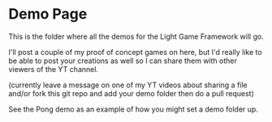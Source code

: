 # Demo Page
This is the folder where all the demos for the Light Game Framework will go. 

I'll post a couple of my proof of concept games on here, but I'd really like to be able to post your creations as well so I can share them with other viewers of the YT channel.

(currently leave a message on one of my YT videos about sharing a file and/or fork this git repo and add your demo folder then do a pull request)

See the Pong demo as an example of how you might set a demo folder up.
